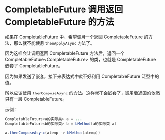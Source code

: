 # CompletableFuture  调用返回 CompletableFuture 的方法

如果在 CompletableFuture 中，希望调用一个返回 CompletableFuture 的方法，那么就不能使用 `thenApplyAsync` 方法了。

因为这样会让调用返回 CompletableFuture 方法后，返回一个 CompletableFuture<CompletableFuture<XXX>> 的类，也就是 CompletableFuture 嵌套了 CompletableFuture。

因为如果发送了嵌套，接下来表达式中就不好利用 CompletableFuture 泛型中的值。

所以应该使用 `thenComposeAsync` 的方法，这样就不会嵌套了，调用后返回的依然只有一层 CompletableFuture。

示例：
```java
CompletableFuture<a的实际类> a = ...
CompletableFuture<b的实际类> b = bMethod(a的实际类 a)

a.thenComposeAsync(atemp -> bMethod(atemp))
```